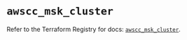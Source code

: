 # `awscc_msk_cluster`

Refer to the Terraform Registry for docs: [`awscc_msk_cluster`](https://registry.terraform.io/providers/hashicorp/awscc/0.70.0/docs/resources/msk_cluster).

